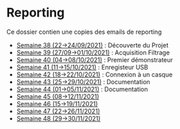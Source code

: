 <h1> Reporting </h1>

Ce dossier contien une copies des emails de reporting
 - [Semaine 38 (22&rarr;24/09/2021)](s38.md) : Découverte du Projet
 - [Semaine 39 (27/09&rarr;01/10/2021)](s39.md) : Acquisition Filtrage
 - [Semaine 40 (04&rarr;08/10/2021)](s40.md) : Premier démonstrateur
 - [Semaine 41 (11&rarr;15/10/2021)](s41.md) : Enregisteur USB
 - [Semaine 42 (18&rarr;22/10/2021)](s42.md) : Connexion à un casque
 - [Semaine 43 (25&rarr;29/10/2021)](s43.md) : Documentation
 - [Semaine 44 (01&rarr;05/11/2021)](s44.md) : Documentation
 - [Semaine 45 (08&rarr;12/11/2021)](s45.md)
 - [Semaine 46 (15&rarr;19/11/2021)](s46.md)
 - [Semaine 47 (22&rarr;26/11/2021)](s47.md)
 - [Semaine 48 (29&rarr;30/11/2021)](s48.md)
